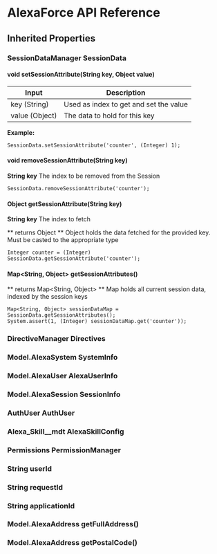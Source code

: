 # AlexaForce API Reference #



## Inherited Properties ##
### SessionDataManager SessionData ###

#### void setSessionAttribute(String key, Object value) ####

Input            | Description
-----------------| ---------------------------------------
key (String)     | Used as index to get and set the value
value (Object)   | The data to hold for this key

**Example:**
```
SessionData.setSessionAttribute('counter', (Integer) 1);
```

#### void removeSessionAttribute(String key) ####
**String key**
The index to be removed from the Session

```
SessionData.removeSessionAttribute('counter');
```

#### Object getSessionAttribute(String key) ####
**String key**
The index to fetch

** returns Object **
Object holds the data fetched for the provided key. Must be casted to the appropriate type

```
Integer counter = (Integer) SessionData.getSessionAttribute('counter');
```

#### Map<String, Object> getSessionAttributes() ####

** returns Map<String, Object> **
Map holds all current session data, indexed by the session keys

```
Map<String, Object> sessionDataMap = SessionData.getSessionAttributes();
System.assert(1, (Integer) sessionDataMap.get('counter'));
```

### DirectiveManager Directives ###

### Model.AlexaSystem SystemInfo ###

### Model.AlexaUser AlexaUserInfo ###

### Model.AlexaSession SessionInfo ###

### AuthUser AuthUser ###

### Alexa_Skill__mdt AlexaSkillConfig ###

### Permissions PermissionManager ###

### String userId ###

### String requestId ###

### String applicationId ###

### Model.AlexaAddress getFullAddress() ###

### Model.AlexaAddress getPostalCode() ###



